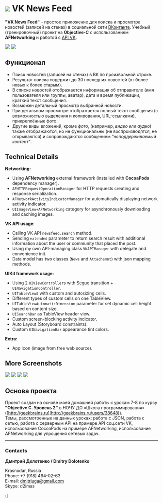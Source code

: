 # ![](https://github.com/DmitrJuga/VKNewsFeed/blob/master/VKNewsFeed/Images.xcassets/AppIcon.appiconset/vkdog-29@2x.png)  VK News Feed

**"VK News Feed"** - простое приложение для поиска и просмотра новостей (записей на стенах) в социальной сети [ВКонтакте](http://vk.com/). Учебный (тренировочный) проект на **Objective-C** c использованием **AFNetworking** и работой с [API VK](http://vk.com/dev/methods).

![](https://github.com/DmitrJuga/VKNewsFeed/blob/master/screenshots/screenshot1.png)
![](https://github.com/DmitrJuga/VKNewsFeed/blob/master/screenshots/screenshot2.png)

## Функционал

- Поиск новостей (записей на стенах) в ВК по произвольной строке.
- Результат поиска содержит до 30 последних новостей (от более новых к более старым).
- В списке новостей отображается информация об отправителе (имя пользователя или группы, аватар), дата и время публикации, краткий текст сообщения.
- Возможен детальный просмотр выбранной новости.
- При детальном просмотре отображается полный текст сообщения (с возможностью выделения и копирования, URL-ссылками), прикреплённые фото.
- Другие виды вложений, кроме *фото*, (например, *видео* или *аудио*) также отображаются, но не функциональны (не воспроизводятся, не открываются) и сопровождаются сообщением *"неподдерживаемый контент"*.


## Technical Details

**Networking:**
- Using **AFNetworking** external framework (installed with **CocoaPods** dependency manager).
- `AFHTTPRequestOperationManager` for HTTP requests creating and response serialization.
- `AFNetworkActivityIndicatorManager` for automatically displaying network activity indicator.
- `UIImageView+AFNetworking` category for asynchronously downloading and caching images.

**VK API usage**:
- Calling VK API `newsfeed.search` method.
- Sending `extended` parameter to return search result with additional information about the user or community that placed the post.
- Using my own API-managing class `VKAPIManager` with delegate and convenience init.
- Data model has two classes (`News` and `Attachemnt`) with json mapping methods.

**UIKit framework usage:**
- Using 2 `UIViewController`s with Segue transition + `UINavigationController`.
- `UITableView`s with custom and autosizing cells.
- Different types of custom cells on one TableView.
- `UITableViewAutomaticDimension` parameter for set dynamic cell height based on content size.
- `UISearchBar` as TableView header view.
- Custom screen-blocking activity indicator.
- Auto Layout (Storyboard constraints).
- Custom `UINavigationBar` appearance tint colors.

**Extra:**
- App Icon (image from free web source).


## More Screenshots

![](https://github.com/DmitrJuga/VKNewsFeed/blob/master/screenshots/screenshot3.png)
![](https://github.com/DmitrJuga/VKNewsFeed/blob/master/screenshots/screenshot4.png)
![](https://github.com/DmitrJuga/VKNewsFeed/blob/master/screenshots/screenshot5.png)
![](https://github.com/DmitrJuga/VKNewsFeed/blob/master/screenshots/screenshot6.png)


## Основа проекта

Проект создан на основе моей домашней работы к урокам 7-8 по курсу **"Objective C. Уровень 2"** в НОЧУ ДО «Школа программирования» ([http://geekbrains.ru](http://geekbrains.ru/users/38648)).   
Темы, рассмотренные на данных уроках: работа с JSON, работа с сетью, работа с серверным API на примере API соц.сети VK, использование CocoaPods на примере AFNetworking, использование AFNetworking для упрощения сетевых задач.

---

### Contacts

**Дмитрий Долотенко / Dmitry Dolotenko**

Krasnodar, Russia   
Phone: +7 (918) 464-02-63   
E-mail: <dmitrjuga@gmail.com>   
Skype: d2imas

:]

